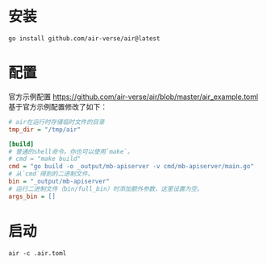 # 安装

```shell
go install github.com/air-verse/air@latest
```

# 配置

官方示例配置 https://github.com/air-verse/air/blob/master/air_example.toml
基于官方示例配置修改了如下：

```ini
# air在运行时存储临时文件的目录
tmp_dir = "/tmp/air"

[build]
# 普通的shell命令。你也可以使用`make`。
# cmd = "make build"
cmd = "go build -o _output/mb-apiserver -v cmd/mb-apiserver/main.go"
# 从`cmd`得到的二进制文件。
bin = "_output/mb-apiserver"
# 运行二进制文件（bin/full_bin）时添加额外参数，这里设置为空。
args_bin = []
```

# 启动

```shell
air -c .air.toml
```
